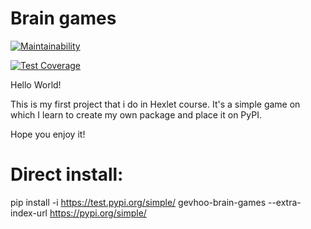 # Brain games

[![Maintainability](https://api.codeclimate.com/v1/badges/a99a88d28ad37a79dbf6/maintainability)](https://codeclimate.com/github/codeclimate/codeclimate/maintainability)

[![Test Coverage](https://api.codeclimate.com/v1/badges/a99a88d28ad37a79dbf6/test_coverage)](https://codeclimate.com/github/codeclimate/codeclimate/test_coverage)

Hello World!

This is my first project that i do in Hexlet course.
It's a simple game on which I learn to create my own package and place it on PyPI.

Hope you enjoy it!

# Direct install:

pip install -i https://test.pypi.org/simple/ gevhoo-brain-games --extra-index-url https://pypi.org/simple/


